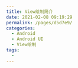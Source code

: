 ```yaml
---
title: View绘制简介
date: 2021-02-08 09:19:29
permalink: /pages/d5d7e9/
categories:
  - Android
  - Android UI
  - View绘制
tags:
  - 
---
```

